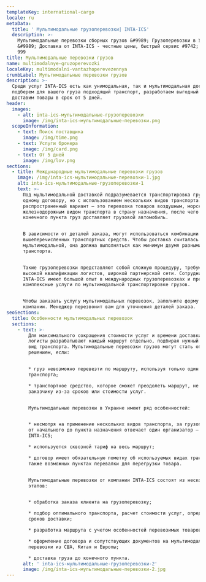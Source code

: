 ```yaml
---
templateKey: international-cargo
locale: ru
metaData:
  title: ' Мультимодальные грузоперевозки| INTA-ICS'
  description: >-
    Мультимодальные перевозки сборных грузов &#9989; Грузоперевозки в Украину
    &#9989; Доставка от INTA-ICS - честные цены, быстрый сервис #9742; 068 5555
    999
title: Мультимодальные перевозки грузов
name: multimodalnye-gruzoperevozki
localeKey: multimodalni-vantazhoperevezennya
crumbLabel: Мультимодальные перевозки грузов
description: >-
  Среди услуг INTA-ICS есть как унимодальная, так и мультимодальная доставка. Мы
  подберем для вашего груза подходящий транспорт, разработаем выгодный маршрут и
  доставим товары в срок от 5 дней.
header:
  images:
    - alt: inta-ics-мультимодальные-грузоперевозки
      image: /img/inta-ics-мультимодальные-перевозки.png
  scopeInformation:
    - text: Поиск поставщика
      image: /img/time.png
    - text: Услуги брокера
      image: /img/card.png
    - text: От 5 дней
      image: /img/lov.png
sections:
  - title: Международные мультимодальные перевозки грузов
    image: /img/inta-ics-мультимодальные-перевозки-1.jpg
    alt: inta-ics-мультимодальные-грузоперевозки-1
    text: >-
      Под мультимодальной доставкой подразумевается транспортировка груза по
      одному договору, но с использованием нескольких видов транспорта. Наиболее
      распространенный вариант — это перевозка товаров воздушным, морским или
      железнодорожным видом транспорта в страну назначения, после чего до
      конечного пункта груз доставляет грузовой автомобиль.


      В зависимости от деталей заказа, могут использоваться комбинации из
      вышеперечисленных транспортных средств. Чтобы доставка считалась
      мультимодальной, она должна выполняться как минимум двумя разными видами
      транспорта.


      Такие грузоперевозки представляют собой сложную процедуру, требующую
      высокой квалификации логистов, широкой партнерской сети. Сотрудники
      INTA-ICS имеют большой опыт в международных грузоперевозках и предлагают
      комплексные услуги по мультимодальной транспортировке грузов.


      Чтобы заказать услугу мультимодальных перевозок, заполните форму на сайте
      компании. Менеджер перезвонит вам для уточнения деталей заказа.
seoSections:
  title: Особенности мультимодальных перевозок
  sections:
    - text: >-
        Для максимального сокращения стоимости услуг и времени доставки, наши
        логисты разрабатывают каждый маршрут отдельно, подбирая нужный для этого
        вид транспорта. Мультимодальные перевозки грузов могут стать оптимальным
        решением, если:


        * груз невозможно перевезти по маршруту, используя только один вид
        транспорта;

        * транспортное средство, которое сможет преодолеть маршрут, не подходит
        заказчику из-за сроков или стоимости услуг.


        Мультимодальные перевозки в Украине имеют ряд особенностей:


        * несмотря на применение нескольких видов транспорта, за грузоперевозку
        от начального до пункта назначения отвечает один организатор — компания
        INTA-ICS;

        * используется сквозной тариф на весь маршрут;

        * договор имеет обязательную пометку об используемых видах транспорта, а
        также возможных пунктах перевалки для перегрузки товара.


        Мультимодальные перевозки от компании INTA-ICS состоят из нескольких
        этапов:


        * обработка заказа клиента на грузоперевозку;

        * подбор оптимального транспорта, расчет стоимости услуг, определение
        сроков доставки;

        * разработка маршрута с учетом особенностей перевозимых товаров;

        * оформление договора и сопутствующих документов на мультимодальные
        перевозки из США, Китая и Европы;

        * доставка груза до конечного пункта.
      alt: ' inta-ics-мультимодальные-грузоперевозки-2'
      image: /img/inta-ics-мультимодальные-перевозки-2.jpg
---
```

